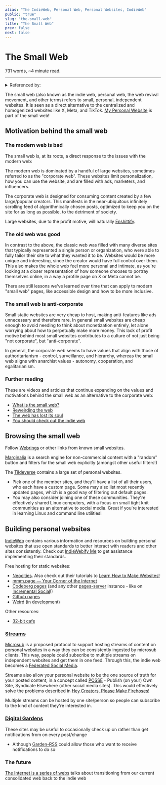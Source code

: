 ```yaml
---
alias: "The IndieWeb, Personal Web, Personal Websites, IndieWeb"
public: "true"
slug: "the-small-web"
title: "The Small Web"
prev: false
next: false
---
```

<script setup>
import { data } from '../../git.data.ts';
import { useData } from 'vitepress';
const pageData = useData();
</script>
<h1 class="p-name">The Small Web</h1>
<p>731 words, ~4 minute read. <span v-html="data[`site/${pageData.page.value.relativePath}`]" /></p>
<hr/>

<details><summary>Referenced by:</summary><a href="/garden/decentralized-identity/index.md">Decentralized Identity</a><a href="/garden/digital-locality/index.md">Digital Locality</a><a href="/garden/fedi-v2/index.md">Fedi v2</a><a href="/garden/my-personal-website/index.md">My Personal Website</a><a href="/garden/the-indieweb/signature-blocks/index.md">The IndieWeb/Signature Blocks</a><a href="/garden/this-knowledge-hub/index.md">This Knowledge Hub</a><a href="/garden/webrings/index.md">Webrings</a><a href="/garden/weird/index.md">Weird</a></details>

The small web (also known as the indie web, personal web, the web revival movement, and other terms) refers to small, personal, independent websites. It is seen as a direct alternative to the centralized and homogenized websites like X, Meta, and TikTok. [My Personal Website](/garden/my-personal-website/index.md) is part of the small web!

## Motivation behind the small web

### The modern web is bad

The small web is, at its roots, a direct response to the issues with the modern web:

The modern web is dominated by a handful of large websites, sometimes referred to as the "corporate web". These websites limit personalization, how you can use the website, and are filled with ads, marketers, and influencers.

The corporate web is designed for consuming content created by a few large/popular creators. This manifests in the near-ubiquitous infinitely scrolling feed of algorithmically chosen posts, optimized to keep you on the site for as long as possible, to the detriment of society.

Large websites, due to the profit motive, will naturally [Enshittify](/garden/enshittification/index.md).

### The old web was good

In contrast to the above, the classic web was filled with many diverse sites that typically represented a single person or organization, who were able to fully tailor their site to what they wanted it to be. Websites would be more unique and interesting, since the creator would have full control over them. This also makes the whole web feel more personal and intimate, as you're looking at a closer representation of how someone chooses to portray themselves online, in a way a profile page on X or Meta cannot be.

There are still lessons we've learned over time that can apply to modern "small web" pages, like accessible design and how to be more inclusive.

### The small web is anti-corporate

Small static websites are very cheap to host, making anti-features like ads unnecessary and therefore rare. In general small websites are cheap enough to avoid needing to think about monetization entirely, let alone worrying about how to perpetually make more money. This lack of profit motive behind most small websites contributes to a culture of not just being "not corporate", but "anti-corporate".

In general, the corporate web seems to have values that align with those of authoritarianism - control, surveillance, and hierarchy, whereas the small web aligns with anarchist values - autonomy, cooperation, and egalitarianism.

### Further reading

These are videos and articles that continue expanding on the values and motivations behind the small web as an alternative to the corporate web:
- [What is the small web?](https://ar.al/2020/08/07/what-is-the-small-web/)
- [Reweirding the web](https://webdirections.org/blog/reweirding-the-web/)
- [The web has lost its soul](https://www.youtube.com/watch?v=00qwzmMrtok)
- [You should check out the indie web](https://www.youtube.com/watch?v=rTSEr0cRJY8)

## Browsing the small web

Follow [Webrings](/garden/webrings/index.md) or other links from known small websites.

[Marginalia](https://search.marginalia.nu) is a search engine for non-commercial content with a "random" button and filters for the small web explicitly (amongst other useful filters!)

The [Tildeverse](https://tildeverse.org/) contains a large set of personal websites.
- Pick one of the member sites, and they'll have a list of all their users, who each have a custom page. Some may also list most recently updated pages, which is a good way of filtering out default pages.
- You may also consider joining one of these communities. They're effectively shared Linux computers, with a focus on small tight knit communities as an alternative to social media. Great if you're interested in learning Linux and command line utilities!

## Building personal websites

[IndieWeb](https://indieweb.org/) contains various information and resources on building personal websites that use open standards to better interact with readers and other sites consistently. Check out [IndieWebify Me](https://indiewebify.me/) to get assistance implementing their standards.

<span id="665b6ac0-d3ca-41d8-9534-929ac2907c2e">Free hosting for static websites:</span>
- [Neocities](https://neocities.org). Also check out their tutorials to [Learn How to Make Websites!](https://neocities.org/tutorials)
- [mmm.page — Your Corner of the Internet](https://mmm.page/)
- [Codeberg pages](https://codeberg.page) (and any other [pages-server](https://codeberg.org/Codeberg/pages-server) instance - like on [Incremental Social](https://incremental.social/pages)!)
- [Github pages](https://pages.github.com)
- [Weird](/garden/weird/index.md) (in development)

Other resources:
- [32-bit cafe](https://32bit.cafe/)

### [Streams](https://indieweb.org/stream)

[Microsub](https://indieweb.org/Microsub) is a proposed protocol to support hosting streams of content on personal websites in a way they can be consistently ingested by microsub clients. This way, people could subscribe to multiple streams on independent websites and get them in one feed. Through this, the indie web becomes a [Federated Social Media](/garden/fediverse/index.md).

Streams also allow your personal website to be the one source of truth for your posted content, in a concept called [POSSE](https://indieweb.org/POSSE) - Publish (on your) Own Site, Syndicate Elsewhere (other social media sites). This would effectively solve the problems described in [Hey Creators, Please Make Firehoses!](https://jonbell.medium.com/hey-creators-please-make-firehoses-8d0c48c075e4)

Multiple streams can be hosted by one site/person so people can subscribe to the kind of content they're interested in.

### [Digital Gardens](/garden/digital-gardens/index.md)

These sites may be useful to occasionally check up on rather than get notifications from on every post/change
- Although [Garden-RSS](/garden/garden-rss/index.md) could allow those who want to receive notifications to do so

### The future

[The Internet is a series of webs](https://aramzs.xyz/essays/the-internet-is-a-series-of-webs/) talks about transitioning from our current consolidated web back to the indie web
